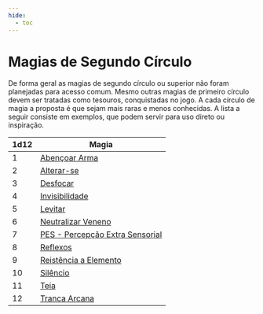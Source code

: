 ```yaml
---
hide:
  - toc
---
```


# Magias de Segundo Círculo

De forma geral as magias de segundo círculo ou superior não foram planejadas para acesso comum. Mesmo outras magias de primeiro círculo devem ser tratadas como tesouros, conquistadas no jogo. A cada círculo de magia a proposta é que sejam mais raras e menos conhecidas. A lista a seguir consiste em exemplos, que podem servir para uso direto ou inspiração.

| 1d12 | Magia                                              |
| ---- | -------------------------------------------------- |
| 1    | [Abençoar Arma](abencoar-arma.md)                  |
| 2    | [Alterar-se](alterar-se.md)                         |
| 3    | [Desfocar](desfocar.md)                           |
| 4    | [Invisibilidade](invisibilidade.md)                |
| 5    | [Levitar](levitar.md)                              |
| 6    | [Neutralizar Veneno](neutralizar-veneno.md)        |
| 7    | [PES - Percepção Extra Sensorial](pes.md)          |
| 8    | [Reflexos](reflexos.md)                            |
| 9    | [Reistência a Elemento](resistencia-a-elemento.md) |
| 10   | [Silêncio](silencio.md)                            |
| 11   | [Teia](teia.md)                                    |
| 12   | [Tranca Arcana](tranca-arcana.md)                  |
